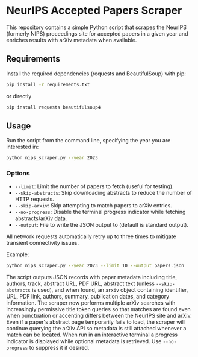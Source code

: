 # NeurIPS Accepted Papers Scraper

This repository contains a simple Python script that scrapes the NeurIPS (formerly NIPS) proceedings site for accepted papers in a given year and enriches results with arXiv metadata when available.

## Requirements

Install the required dependencies (requests and BeautifulSoup) with pip:

```bash
pip install -r requirements.txt
```

or directly

```bash
pip install requests beautifulsoup4
```

## Usage

Run the script from the command line, specifying the year you are interested in:

```bash
python nips_scraper.py --year 2023
```

### Options

* `--limit`: Limit the number of papers to fetch (useful for testing).
* `--skip-abstracts`: Skip downloading abstracts to reduce the number of HTTP requests.
* `--skip-arxiv`: Skip attempting to match papers to arXiv entries.
* `--no-progress`: Disable the terminal progress indicator while fetching abstracts/arXiv data.
* `--output`: File to write the JSON output to (default is standard output).

All network requests automatically retry up to three times to mitigate transient connectivity issues.

Example:

```bash
python nips_scraper.py --year 2023 --limit 10 --output papers.json
```

The script outputs JSON records with paper metadata including title, authors, track, abstract URL, PDF URL, abstract text (unless `--skip-abstracts` is used), and when found, an `arxiv` object containing identifier, URL, PDF link, authors, summary, publication dates, and category information. The scraper now performs multiple arXiv searches with increasingly permissive title token queries so that matches are found even when punctuation or accenting differs between the NeurIPS site and arXiv. Even if a paper's abstract page temporarily fails to load, the scraper will continue querying the arXiv API so metadata is still attached whenever a match can be located. When run in an interactive terminal a progress indicator is displayed while optional metadata is retrieved. Use `--no-progress` to suppress it if desired.
